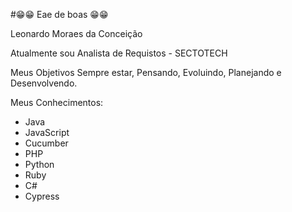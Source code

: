 #😁😁 Eae de boas 😁😁

Leonardo Moraes da Conceição

Atualmente sou Analista de Requistos - SECTOTECH

Meus Objetivos
Sempre estar, Pensando, Evoluindo, Planejando e Desenvolvendo.

Meus Conhecimentos:
- Java
- JavaScript
- Cucumber
- PHP
- Python
- Ruby
- C#
- Cypress
